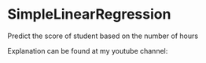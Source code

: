 # SimpleLinearRegression
Predict the score of student based on the number of hours

Explanation can be found at my youtube channel: 
